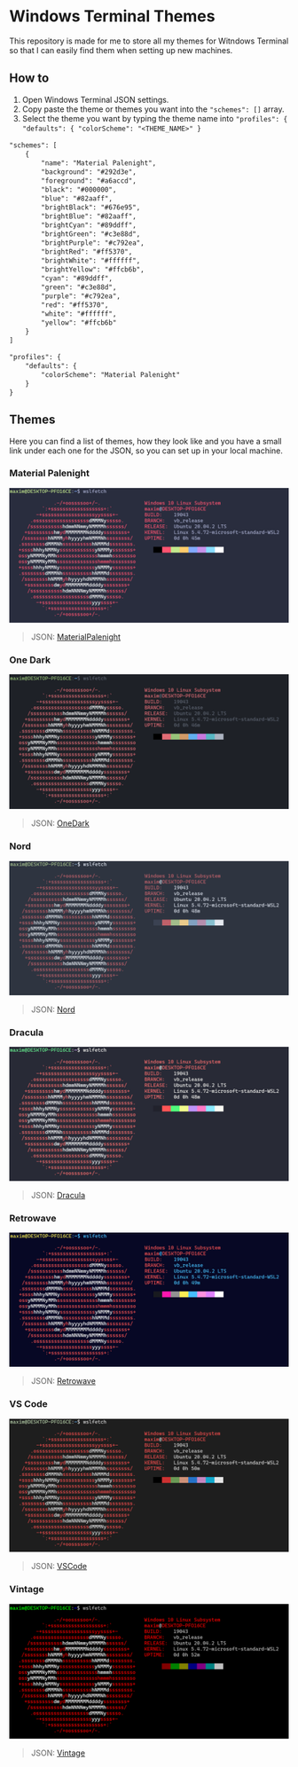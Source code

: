 # Windows Terminal Themes

This repository is made for me to store all my themes for Witndows Terminal so that I can easily find them when setting up new machines.

## How to

1. Open Windows Terminal JSON settings.
2. Copy paste the theme or themes you want into the `"schemes": []` array.
3. Select the theme you want by typing the theme name into `"profiles": { "defaults": { "colorScheme": "<THEME_NAME>" }`

```shell
"schemes": [
    {
        "name": "Material Palenight",
        "background": "#292d3e",
        "foreground": "#a6accd",
        "black": "#000000",
        "blue": "#82aaff",
        "brightBlack": "#676e95",
        "brightBlue": "#82aaff",
        "brightCyan": "#89ddff",
        "brightGreen": "#c3e88d",
        "brightPurple": "#c792ea",
        "brightRed": "#ff5370",
        "brightWhite": "#ffffff",
        "brightYellow": "#ffcb6b",
        "cyan": "#89ddff",
        "green": "#c3e88d",
        "purple": "#c792ea",
        "red": "#ff5370",
        "white": "#ffffff",
        "yellow": "#ffcb6b"
    }
]
```

```shell
"profiles": {
    "defaults": {
        "colorScheme": "Material Palenight"
    }
}
```

## Themes

Here you can find a list of themes, how they look like and you have a small link under each one for the JSON, so you can set up in your local machine.

### Material Palenight

![Material Palenight](screenshots/MaterialPalenight.png)

> JSON: [MaterialPalenight](themes/MaterialPalenight.json)

### One Dark

![One Dark](screenshots/OneDark.png)

> JSON: [OneDark](themes/OneDark.json)

### Nord

![Nord](screenshots/Nord.png)

> JSON: [Nord](themes/Nord.json)

### Dracula

![Dracula](screenshots/Dracula.png)

> JSON: [Dracula](themes/Dracula.json)

### Retrowave

![Retrowave](screenshots/Retrowave.png)

> JSON: [Retrowave](themes/Retrowave.json)

### VS Code

![VS Code](screenshots/VSCode.png)

> JSON: [VSCode](themes/VSCode.json)

### Vintage

![Vintage](screenshots/Vintage.png)

> JSON: [Vintage](themes/Vintage.json)
